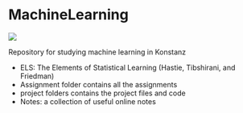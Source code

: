 
# MachineLearning

![](https://images.app.goo.gl/QwqTk4Fk23G9Bvyo6)


Repository for studying machine learning in Konstanz

* ELS: The Elements of Statistical Learning (Hastie, Tibshirani, and Friedman)
* Assignment folder contains all the assignments
* project folders contains the project files and code
* Notes: a collection of useful online notes
